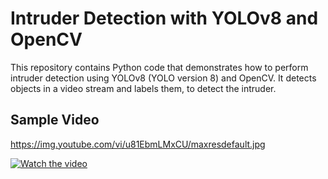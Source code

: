 
# Intruder Detection with YOLOv8 and OpenCV

This repository contains Python code that demonstrates how to perform intruder detection using YOLOv8 (YOLO version 8) and OpenCV. It detects objects in a video stream and labels them, to detect the intruder.


## Sample Video


https://img.youtube.com/vi/u81EbmLMxCU/maxresdefault.jpg

[![Watch the video](https://img.youtube.com/vi/u81EbmLMxCU/maxresdefault.jpg)](https://youtu.be/T-D1KVIuvjA)
